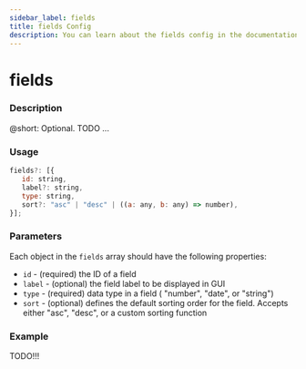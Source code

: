```yaml
---
sidebar_label: fields
title: fields Config
description: You can learn about the fields config in the documentation of the DHTMLX JavaScript Pivot library. Browse developer guides and API reference, try out code examples and live demos, and download a free 30-day evaluation version of DHTMLX Pivot.
---
```


# fields

### Description

@short: Optional. TODO ... 

### Usage

~~~jsx
fields?: [{
   id: string,
   label?: string,
   type: string,
   sort?: "asc" | "desc" | ((a: any, b: any) => number),   
}];
~~~

### Parameters

Each object in the `fields` array should have the following properties: 

- `id` - (required) the ID of a field
- `label` - (optional) the field label to be displayed in GUI
- `type` - (required) data type in a field ( "number", "date", or "string")
- `sort` - (optional) defines the default sorting order for the field. Accepts either "asc", "desc", or a custom sorting function

### Example

TODO!!!
